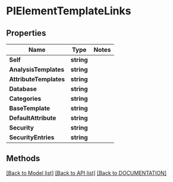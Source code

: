 # PIElementTemplateLinks

## Properties
Name | Type | Notes
------------ | ------------- | -------------
**Self** | **string**
**AnalysisTemplates** | **string**
**AttributeTemplates** | **string**
**Database** | **string**
**Categories** | **string**
**BaseTemplate** | **string**
**DefaultAttribute** | **string**
**Security** | **string**
**SecurityEntries** | **string**

## Methods
[[Back to Model list]](../../DOCUMENTATION.md#documentation-for-models) [[Back to API list]](../../DOCUMENTATION.md#documentation-for-api-endpoints) [[Back to DOCUMENTATION]](../../DOCUMENTATION.md)
